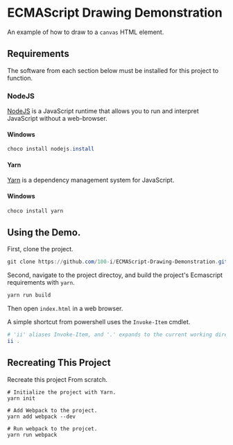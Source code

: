 ECMAScript Drawing Demonstration
================================

An example of how to draw to a `canvas` HTML element.

## Requirements

The software from each section below must be installed for this project to
function.

### NodeJS

[NodeJS](https://nodejs.org/en/) is a JavaScript runtime that allows you to
run and interpret JavaScript without a web-browser.

#### Windows

~~~~~~powershell
choco install nodejs.install
~~~~~~

#### Yarn

[Yarn](https://yarnpkg.com/en/) is a dependency management system for JavaScript.
#### Windows

~~~~~~powershell
choco install yarn
~~~~~~

## Using the Demo.

First, clone the project.

~~~~~~powershell
git clone https://github.com/100-i/ECMAScript-Drawing-Demonstration.git
~~~~~~

Second, navigate to the project directoy, and build the project's Ecmascript
requirements with `yarn`.

~~~~~~powershell
yarn run build
~~~~~~

Then open `index.html` in a web browser.

A simple shortcut from powershell uses the `Invoke-Item` cmdlet.

~~~~~~powershell
# 'ii' aliases Invoke-Item, and '.' expands to the current working directory.
ii .
~~~~~~

## Recreating This Project

Recreate this project From scratch.

~~~~~~shell
# Initialize the project with Yarn.
yarn init

# Add Webpack to the project.
yarn add webpack --dev

# Run webpack to the projcet.
yarn run webpack
~~~~~~
